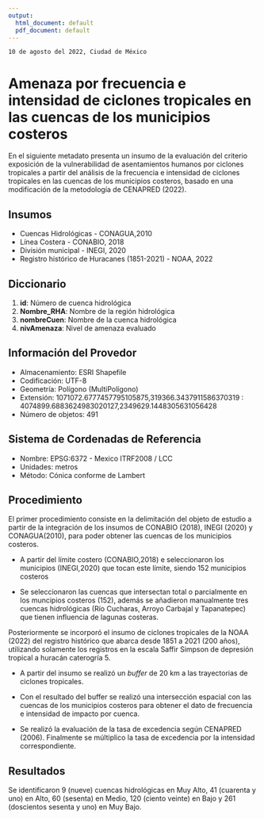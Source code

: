 ```yaml
---
output:
  html_document: default
  pdf_document: default
---
```



    10 de agosto del 2022, Ciudad de México 

# Amenaza por frecuencia e intensidad de ciclones tropicales en las cuencas de los municipios costeros

En el siguiente metadato presenta un insumo de la evaluación del criterio exposición de la vulnerabilidad de asentamientos humanos por ciclones tropicales a partir del análisis de la frecuencia e intensidad de ciclones tropicales en las cuencas de los municipios costeros, basado en una modificación de la metodología de CENAPRED (2022).

## Insumos

* Cuencas Hidrológicas - CONAGUA,2010
* Línea Costera - CONABIO, 2018
* División municipal - INEGI, 2020
* Registro histórico de Huracanes (1851-2021) - NOAA, 2022

## Diccionario

 1.  **id**: Número de cuenca hidrológica
 2.  **Nombre_RHA**: Nombre de la región hidrológica
 3.  **nombreCuen**: Nombre de la cuenca hidrológica
 4.  **nivAmenaza**: Nivel de amenaza evaluado

## Información del Provedor

  * Almacenamiento: ESRI Shapefile
  * Codificación: UTF-8
  * Geometría: Polígono (MultiPolígono)
  * Extensión: 1071072.6777457795105875,319366.3437911586370319 : 4074899.6883624983020127,2349629.1448305631056428
  * Número de objetos: 491

## Sistema de Cordenadas de Referencia

  * Nombre: EPSG:6372 - Mexico ITRF2008 / LCC
  * Unidades: metros
  * Método: Cónica conforme de Lambert

## Procedimiento

El primer procedimiento consiste en la delimitación del objeto de estudio a partir de la integración de los insumos de CONABIO (2018), INEGI (2020) y CONAGUA(2010), para poder obtener las cuencas de los municipios costeros.

  * A partir del límite costero (CONABIO,2018) e seleccionaron los municipios (INEGI,2020) que tocan este límite, siendo 152 municipios costeros

  * Se seleccionaron las cuencas que intersectan total o parcialmente en los muncipios costeros (152), además se añadieron manualmente tres cuencas hidrológicas (Río Cucharas, Arroyo Carbajal y Tapanatepec) que tienen influencia de lagunas costeras.

Posteriormente se incorporó el insumo de ciclones tropicales de la NOAA (2022) del registro histórico que abarca desde 1851 a 2021 (200 años), utilizando solamente los registros en la escala Saffir Simpson de depresión tropical a huracán caterogría 5.

  * A partir del insumo se realizó un _buffer_ de 20 km a las trayectorias de ciclones tropicales.

  * Con el resultado del buffer se realizó una intersección espacial con las cuencas de los municipios costeros para obtener el dato de frecuencia e intensidad de impacto por cuenca.

  * Se realizó la evaluación de la tasa de excedencia según CENAPRED (2006). Finalmente se múltiplico la tasa de excedencia por la intensidad correspondiente.

## Resultados

Se identificaron 9 (nueve) cuencas hidrológicas en Muy Alto, 41 (cuarenta y uno) en Alto, 60 (sesenta) en Medio, 120 (ciento veinte) en Bajo y 261 (doscientos sesenta y uno) en Muy Bajo.